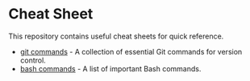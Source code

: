# Cheat Sheet

This repository contains useful cheat sheets for quick reference.

- [git commands](git.md) - A collection of essential Git commands for version control.
- [bash commands](bash.md) - A list of important Bash commands.